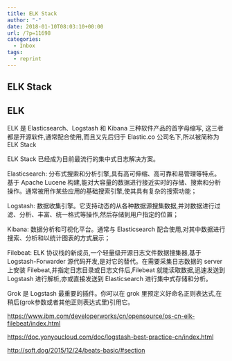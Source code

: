 ```yaml
---
title: ELK Stack
author: "-"
date: 2018-01-10T08:03:10+00:00
url: /?p=11698
categories:
  - Inbox
tags:
  - reprint
---
```

## ELK Stack

## ELK

ELK 是 Elasticsearch、Logstash 和 Kibana 三种软件产品的首字母缩写, 这三者都是开源软件,通常配合使用,而且又先后归于 Elastic.co 公司名下,所以被简称为 ELK Stack
  
ELK Stack 已经成为目前最流行的集中式日志解决方案。

Elasticsearch: 分布式搜索和分析引擎,具有高可伸缩、高可靠和易管理等特点。基于 Apache Lucene 构建,能对大容量的数据进行接近实时的存储、搜索和分析操作。通常被用作某些应用的基础搜索引擎,使其具有复杂的搜索功能；
  
Logstash: 数据收集引擎。它支持动态的从各种数据源搜集数据,并对数据进行过滤、分析、丰富、统一格式等操作,然后存储到用户指定的位置；
  
Kibana: 数据分析和可视化平台。通常与 Elasticsearch 配合使用,对其中数据进行搜索、分析和以统计图表的方式展示；
  
Filebeat: ELK 协议栈的新成员,一个轻量级开源日志文件数据搜集器,基于 Logstash-Forwarder 源代码开发,是对它的替代。在需要采集日志数据的 server 上安装 Filebeat,并指定日志目录或日志文件后,Filebeat 就能读取数据,迅速发送到 Logstash 进行解析,亦或直接发送到 Elasticsearch 进行集中式存储和分析。

Grok 是 Logstash 最重要的插件。你可以在 grok 里预定义好命名正则表达式,在稍后(grok参数或者其他正则表达式里)引用它。

<https://www.ibm.com/developerworks/cn/opensource/os-cn-elk-filebeat/index.html>
  
<https://doc.yonyoucloud.com/doc/logstash-best-practice-cn/index.html>
  
<http://soft.dog/2015/12/24/beats-basic/#section>
